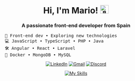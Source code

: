 <h1 align="center">
  Hi, I'm Mario! <img src="https://fonts.gstatic.com/s/e/notoemoji/latest/1f44b/512.gif" alt="👋" width="28" height="28">
</h1>

<h3 align="center">A passionate front-end developer from Spain</h3>

<pre>
  💼 Front-end dev • Exploring new technologies
  💻 JavaScript • TypeScript • PHP • Java
  🛠️ Angular • React • Laravel
  🐋 Docker • MongoDB • MySQL
</pre>

<div align="center">

[![LinkedIn](https://img.shields.io/badge/linkedin-%230077B5.svg?style=for-the-badge&logo=linkedin&logoColor=white)](https://linkedin.com/in/mariocliment)
[![Gmail](https://img.shields.io/badge/Gmail-D14836?style=for-the-badge&logo=gmail&logoColor=white)](mailto:marioatwired@gmail.com)
[![Discord](https://img.shields.io/badge/Discord-%235865F2.svg?style=for-the-badge&logo=discord&logoColor=white)](https://discordapp.com/users/205313894393053184)

[![My Skills](https://skillicons.dev/icons?i=html,css,bootstrap,tailwind,js,ts,php,java,angular,react,laravel,docker,mysql,mongodb&perline=7&theme=light)](https://skillicons.dev)

</div>
